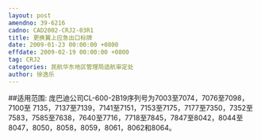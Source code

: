 ```yaml
---
layout: post
amendno: 39-6216
cadno: CAD2002-CRJ2-03R1
title: 更换翼上应急出口标牌
date: 2009-01-23 00:00:00 +0800
effdate: 2009-02-19 00:00:00 +0800
tag: CRJ2
categories: 民航华东地区管理局适航审定处
author: 徐逸乐
---
```


##适用范围:
庞巴迪公司CL-600-2B19序列号为7003至7074，7076至7098，7100至 7135，7137至7139，7141至7151，7153至7175，7177至7350，7352至 7583，7585至7638，7640至7716，7718至7845，7847至8042，8044至 8047，8050，8058，8059，8061，8062和8064。


